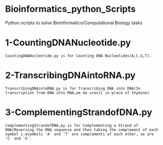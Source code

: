 # Bioinformatics_python_Scripts
Python scripts to solve Bioinformatics/Computational Biology tasks

# 1-CountingDNANucleotide.py 
    CountingDNANucleotide.py is for Counting DNA Nucleotides(A,C,G,T).
# 2-TranscribingDNAintoRNA.py
    TranscribingDNAintoRNA.py is for Transcribing DNA into RNA(In transcription from DNA into RNA,we do uracil in place of thymine)
# 3-ComplementingStrandofDNA.py
    ComplementingStrandofDNA.py is for Complementing a Strand of DNA(Reversing the DNA sequence and then taking the complement of each symbol i.esymbols 'A' and 'T' are complements of each other, as are 'C' and 'G'.
